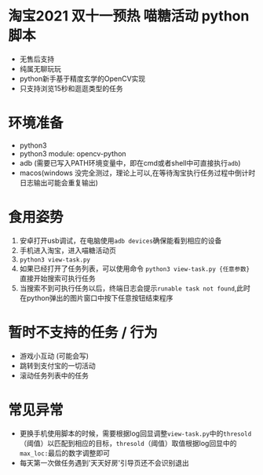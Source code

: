 # 淘宝2021 双十一预热 喵糖活动 python脚本
- 无售后支持
- 纯属无聊玩玩
- python新手基于精度玄学的OpenCV实现
- 只支持浏览15秒和逛逛类型的任务

# 环境准备
- python3
- python3 module: opencv-python
- adb (需要已写入PATH环境变量中，即在cmd或者shell中可直接执行`adb`)
- macos(windows 没完全测过，理论上可以,在等待淘宝执行任务过程中倒计时日志输出可能会重复输出)

# 食用姿势
1. 安卓打开usb调试，在电脑使用`adb devices`确保能看到相应的设备
2. 手机进入淘宝，进入喵糖活动页
3. `python3 view-task.py`
4. 如果已经打开了任务列表，可以使用命令 `python3 view-task.py {任意参数}` 直接开始搜索可执行任务
5. 当搜索不到可执行任务以后，终端日志会提示`runable task not found`,此时在python弹出的图片窗口中按下任意按钮结束程序

# 暂时不支持的任务 / 行为
- 游戏小互动 (可能会写)
- 跳转到支付宝的一切活动
- 滚动任务列表中的任务

# 常见异常
- 更换手机使用脚本的时候，需要根据log回显调整`view-task.py`中的`thresold`（阈值）以匹配到相应的目标，`thresold`（阈值）取值根据log回显中的`max_loc:`最后的数字调整即可
- 每天第一次做任务遇到'天天好房'引导页还不会识别退出
